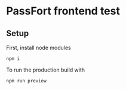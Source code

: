 # PassFort frontend test

## Setup
First, install node modules
```shell
npm i
```


To run the production build with
```shell
npm run preview
```